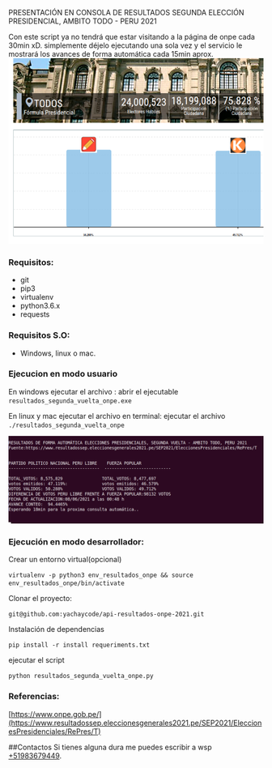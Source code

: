 PRESENTACIÓN EN CONSOLA DE RESULTADOS SEGUNDA ELECCIÓN PRESIDENCIAL, AMBITO TODO - PERU 2021

Con este script ya no tendrá que estar visitando a la página de onpe cada 30min xD. simplemente déjelo ejecutando una sola vez y el servicio le mostrará los avances de forma automática cada 15min aprox.
![ONPE RESULTADOS](resultados-onpe.png)

### Requisitos:
- git
- pip3 
- virtualenv 
- python3.6.x 
- requests

### Requisitos S.O:
- Windows, linux o mac.

### Ejecucion en modo usuario
En windows ejecutar el archivo :
abrir el ejecutable `resultados_segunda_vuelta_onpe.exe`

En linux y mac ejecutar el archivo en terminal:
ejecutar el archivo  `./resultados_segunda_vuelta_onpe`

![Datos que muestra el servicio](resultado-onpe-prueba.png)


### Ejecución en modo desarrollador:

Crear un entorno virtual(opcional)
```
virtualenv -p python3 env_resultados_onpe && source env_resultados_onpe/bin/activate
```
Clonar el proyecto:
```
git@github.com:yachaycode/api-resultados-onpe-2021.git
```
Instalación de dependencias
```
pip install -r install requeriments.txt
```
ejecutar el script

```
python resultados_segunda_vuelta_onpe.py
```

### Referencias:
[https://www.onpe.gob.pe/](https://www.resultadossep.eleccionesgenerales2021.pe/SEP2021/EleccionesPresidenciales/RePres/T)

##Contactos
Si tienes alguna dura me puedes escribir a wsp [+51983679449](https://wa.me/51983679449).